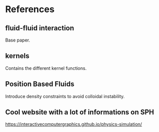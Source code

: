 # References

## fluid-fluid interaction

Base paper. 

## kernels

Contains the different kernel functions.

## Position Based Fluids

Introduce density constraints to avoid colloidal instability.

## Cool website with a lot of informations on SPH

https://interactivecomputergraphics.github.io/physics-simulation/